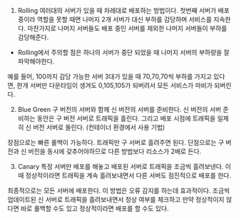 1. Rolling
여러대의 서버가 있을 때 차례대로 배포하는 방법이다. 첫번째 서버가 배포 중이라 역할을 못할 때면 나머지 2개 서버가 대신 부하를 감당하며 서비스를 지속한다.
마찬가지로 나머지 서버들도 배포 중인 서버를 제외한 나머지 서버들이 부하를 감당해준다.
 * Rolling에서 주의할 점은 하나의 서버가 중단 되었을 때 나머지 서버의 부하량을 잘 파악해야한다.

예를 들어, 100까지 감당 가능한 서버 3대가 있을 때 70,70,70씩 부하를 가지고 있다면,
한개 서버만 다운타임이 생겨도 0,105,105가 되버려서 모든 서비스가 마비가 되버린다.

2. Blue Green
구 버전의 서버와 함께 신 버전의 서버를 준비한다. 신 버전의 서버 준비하는 동안은 구 버전 서버로 트래픽을 흘린다.
그리고 배포 시점에 트래픽을 일제히 신 버전 서버로 돌린다.
(컨테이너 환경에서 사용 기법) 

장점으로는 빠른 롤백이 가능하다. 트래픽만 구 서버로 흘려주면 된다.
단점으로는 구 버전과 신 버전을 동시에 갖추어야하므로 다른 방법보다 리소스가 2배로 든다.

3. Canary
특정 서버만 배포를 해놓고 배포된 서버로 트래픽을 조금씩 흘려보낸다.
이때 정상적이라면 트래픽을 계속 흘려보내면서 다른 서버도 점진적으로 배포를 한다.

최종적으로는 모든 서버에 배포한다.
이 방법은 오류 감지를 하는데 효과적이다.
조금씩 업데이트된 신 서버로 트래픽을 흘려보내면서 정상 여부를 체크하고 만약 정상적이지 않다면 바로 롤백할 수도 있고 정상적이라면 배포를 할 수도 있다.
